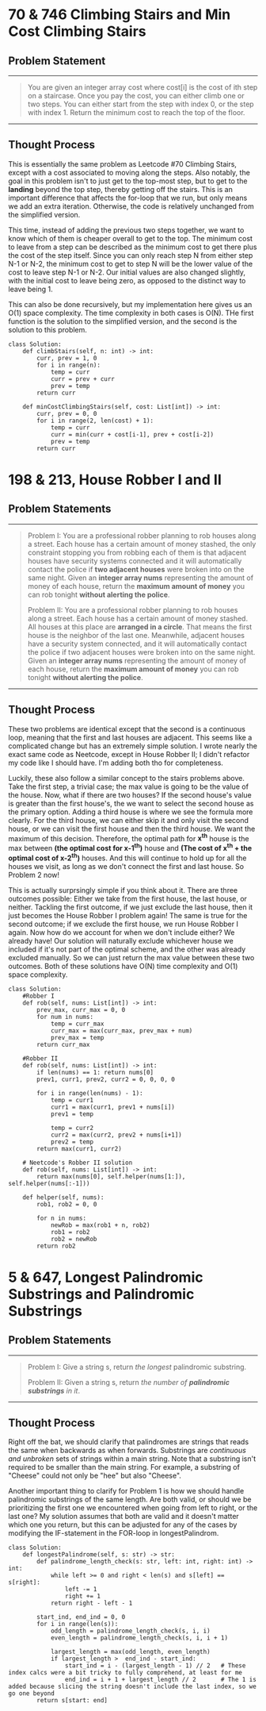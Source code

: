 # 70 & 746 Climbing Stairs and Min Cost Climbing Stairs

## Problem Statement
---
> You are given an integer array cost where cost[i] is the cost of ith step on a staircase. Once you pay the cost, you can either climb one or two steps. You can either start from the step with index 0, or the step with index 1. Return the minimum cost to reach the top of the floor.
---

## Thought Process
This is essentially the same problem as Leetcode #70 Climbing Stairs, except with a cost associated to moving along the steps. Also notably, the goal in this problem isn't to just get to the top-most step, but to get to the **landing** beyond the top step, thereby getting off the stairs. This is an important difference that affects the for-loop that we run, but only means we add an extra iteration. Otherwise, the code is relatively unchanged from the simplified version. 

This time, instead of adding the previous two steps together, we want to know which of them is cheaper overall to get to the top. The minimum cost to leave from a step can be described as the minimum cost to get there plus the cost of the step itself. Since you can only reach step N from either step N-1 or N-2, the minimum cost to get to step N will be the lower value of the cost to leave step N-1 or N-2. Our initial values are also changed slightly, with the initial cost to leave being zero, as opposed to the distinct way to leave being 1.

This can also be done recursively, but my implementation here gives us an O(1) space complexity. The time complexity in both cases is O(N).
THe first function is the solution to the simplified version, and the second is the solution to this problem.

```
class Solution:
    def climbStairs(self, n: int) -> int:
        curr, prev = 1, 0
        for i in range(n):
            temp = curr
            curr = prev + curr
            prev = temp
        return curr
        
    def minCostClimbingStairs(self, cost: List[int]) -> int:
        curr, prev = 0, 0
        for i in range(2, len(cost) + 1):
            temp = curr
            curr = min(curr + cost[i-1], prev + cost[i-2])
            prev = temp
        return curr
```

# 198 & 213, House Robber I and II

## Problem Statements
---
> Problem I: You are a professional robber planning to rob houses along a street. Each house has a certain amount of money stashed, the only constraint stopping you from robbing each of them is that adjacent houses have security systems connected and it will automatically contact the police if **two adjacent houses** were broken into on the same night. Given an **integer array nums** representing the amount of money of each house, return the **maximum amount of money** you can rob tonight **without alerting the police**.
> 
> Problem II: You are a professional robber planning to rob houses along a street. Each house has a certain amount of money stashed. All houses at this place are **arranged in a circle**. That means the first house is the neighbor of the last one. Meanwhile, adjacent houses have a security system connected, and it will automatically contact the police if two adjacent houses were broken into on the same night. Given an **integer array nums** representing the amount of money of each house, return the **maximum amount of money** you can rob tonight **without alerting the police**.
---

## Thought Process
These two problems are identical except that the second is a continuous loop, meaning that the first and last houses are adjacent. This seems like a complicated change but has an extremely simple solution. I wrote nearly the exact same code as Neetcode, except in House Robber II; I didn't refactor my code like I should have. I'm adding both tho for completeness. 

Luckily, these also follow a similar concept to the stairs problems above. Take the first step, a trivial case; the max value is going to be the value of the house. Now, what if there are two houses? If the second house's value is greater than the first house's, the we want to select the second house as the primary option. Adding a third house is where we see the formula more clearly. For the third house, we can either skip it and only visit the second house, or we can visit the first house and then the third house. We want the maximum of this decision. Therefore, the optimal path for **x<sup>th</sup>** house is the max between **(the optimal cost for x-1<sup>th</sup>)** house and **(The cost of x<sup>th</sup> + the optimal cost of x-2<sup>th</sup>)** houses. And this will continue to hold up for all the houses we visit, as long as we don't connect the first and last house. So Problem 2 now!

This is actually surprsingly simple if you think about it. There are three outcomes possible: Either we take from the first house, the last house, or neither. Tackling the first outcome, if we just exclude the last house, then it just becomes the House Robber I problem again! The same is true for the second outcome; if we exclude the first house, we run House Robber I again. Now how do we account for when we don't include either? We already have! Our solution will naturally exclude whichever house we included if it's not part of the optimal scheme, and the other was already excluded manually. So we can just return the max value between these two outcomes. Both of these solutions have O(N) time complexity and O(1) space complexity.

```
class Solution:
    #Robber I
    def rob(self, nums: List[int]) -> int:
        prev_max, curr_max = 0, 0
        for num in nums:
            temp = curr_max
            curr_max = max(curr_max, prev_max + num)
            prev_max = temp
        return curr_max
        
    #Robber II 
    def rob(self, nums: List[int]) -> int:
        if len(nums) == 1: return nums[0]
        prev1, curr1, prev2, curr2 = 0, 0, 0, 0

        for i in range(len(nums) - 1):
            temp = curr1
            curr1 = max(curr1, prev1 + nums[i])
            prev1 = temp
        
            temp = curr2
            curr2 = max(curr2, prev2 + nums[i+1])
            prev2 = temp
        return max(curr1, curr2)
        
    # Neetcode's Robber II solution
    def rob(self, nums: List[int]) -> int:
        return max(nums[0], self.helper(nums[1:]), self.helper(nums[:-1]))

    def helper(self, nums):
        rob1, rob2 = 0, 0

        for n in nums:
            newRob = max(rob1 + n, rob2)
            rob1 = rob2
            rob2 = newRob
        return rob2
```

# 5 & 647, Longest Palindromic Substrings and Palindromic Substrings

## Problem Statements
---
> Problem I: Give a string s, return *the longest* palindromic substring.
> 
> Problem II: Given a string s, return _the number of **palindromic substrings** in it_.
---

## Thought Process
Right off the bat, we should clarify that palindromes are strings that reads the same when backwards as when forwards. Substrings are _continuous and unbroken_ sets of strings within a main string. Note that a substring isn't required to be smaller than the main string. For example, a substring of "Cheese" could not only be "hee" but also "Cheese".

Another important thing to clarify for Problem 1 is how we should handle palindromic substrings of the same length. Are both valid, or should we be prioritizing the first one we encountered when going from left to right, or the last one? My solution assumes that both are valid and it doesn't matter which one you return, but this can be adjusted for any of the cases by modifying the IF-statement in the FOR-loop in longestPalindrom.


```
class Solution:
    def longestPalindrome(self, s: str) -> str:
        def palindrome_length_check(s: str, left: int, right: int) -> int:
            while left >= 0 and right < len(s) and s[left] == s[right]:
                left -= 1
                right += 1
            return right - left - 1
        
        start_ind, end_ind = 0, 0
        for i in range(len(s)):
            odd_length = palindrome_length_check(s, i, i)
            even_length = palindrome_length_check(s, i, i + 1)
            
            largest_length = max(odd_length, even_length)
            if largest_length >  end_ind - start_ind:
                start_ind = i - (largest_length - 1) // 2   # These index calcs were a bit tricky to fully comprehend, at least for me
                end_ind = i + 1 + largest_length // 2       # The 1 is added because slicing the string doesn't include the last index, so we go one beyond
        return s[start: end]

```




